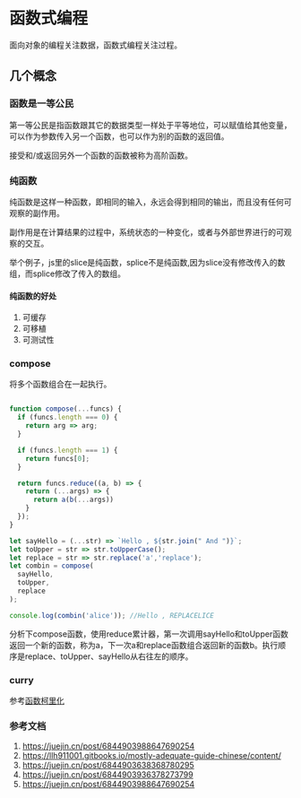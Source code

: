# 函数式编程

面向对象的编程关注数据，函数式编程关注过程。

## 几个概念

### 函数是一等公民

第一等公民是指函数跟其它的数据类型一样处于平等地位，可以赋值给其他变量，可以作为参数传入另一个函数，也可以作为别的函数的返回值。

接受和/或返回另外一个函数的函数被称为高阶函数。

### 纯函数

纯函数是这样一种函数，即相同的输入，永远会得到相同的输出，而且没有任何可观察的副作用。

副作用是在计算结果的过程中，系统状态的一种变化，或者与外部世界进行的可观察的交互。

举个例子，js里的slice是纯函数，splice不是纯函数,因为slice没有修改传入的数组，而splice修改了传入的数组。

#### 纯函数的好处

1. 可缓存
2. 可移植
3. 可测试性

### compose

将多个函数组合在一起执行。

```javascript

function compose(...funcs) {
  if (funcs.length === 0) {
    return arg => arg;
  }

  if (funcs.length === 1) {
    return funcs[0];
  }

  return funcs.reduce((a, b) => {
    return (...args) => {
      return a(b(...args))
    }
  });
}

let sayHello = (...str) => `Hello , ${str.join(" And ")}`;
let toUpper = str => str.toUpperCase();
let replace = str => str.replace('a','replace');
let combin = compose(
  sayHello,
  toUpper,
  replace
);

console.log(combin('alice')); //Hello , REPLACELICE

```

分析下compose函数，使用reduce累计器，第一次调用sayHello和toUpper函数返回一个新的函数，称为a，下一次a和replace函数组合返回新的函数b。执行顺序是replace、toUpper、sayHello从右往左的顺序。

### curry

参考[函数柯里化](./curry.md)

### 参考文档

1. <https://juejin.cn/post/6844903988647690254>
2. <https://llh911001.gitbooks.io/mostly-adequate-guide-chinese/content/>
3. <https://juejin.cn/post/6844903638368780295>
4. <https://juejin.cn/post/6844903936378273799>
5. <https://juejin.cn/post/6844903988647690254>

